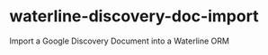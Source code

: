waterline-discovery-doc-import
==============================

Import a Google Discovery Document into a Waterline ORM
